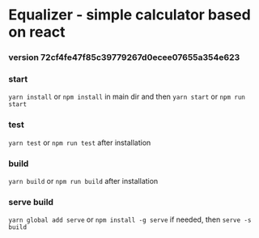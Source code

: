 # Equalizer - simple calculator based on react

### version 72cf4fe47f85c39779267d0ecee07655a354e623

### start

`yarn install` or `npm install` in main dir and then `yarn start` or `npm run start`

### test

`yarn test` or `npm run test` after installation

### build

`yarn build` or `npm run build` after installation

### serve build

`yarn global add serve` or `npm install -g serve` if needed, then `serve -s build`
